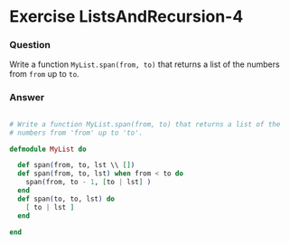 Exercise ListsAndRecursion-4
============================

### Question

Write a function `MyList.span(from, to)` that returns a list of the numbers from `from` up to `to`.


### Answer

```elixir

# Write a function MyList.span(from, to) that returns a list of the
# numbers from 'from' up to 'to'.

defmodule MyList do

  def span(from, to, lst \\ [])
  def span(from, to, lst) when from < to do
    span(from, to - 1, [to | lst] )
  end
  def span(to, to, lst) do
    [ to | lst ]
  end

end

```

